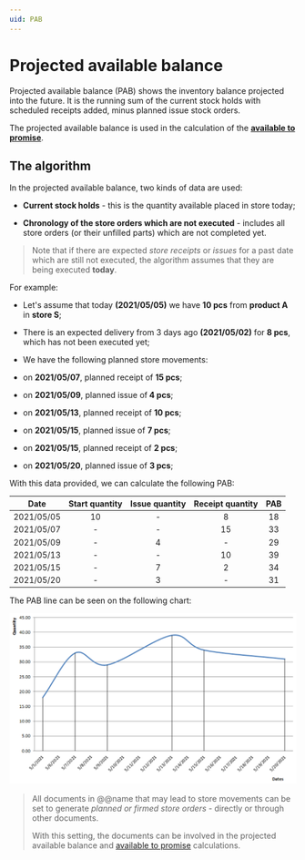 ```yaml
---
uid: PAB
---
```


# Projected available balance

Projected available balance (PAB) shows the inventory balance projected into the future. It is the running sum of the current stock holds with scheduled receipts added, minus planned issue stock orders.

The projected available balance is used in the calculation of the **[available to promise](../inventory/concepts/available-to-promise/index.md)**.

## The algorithm

In the projected available balance, two kinds of data are used:

- <b>Current stock holds</b> - this is the quantity available placed in store today;

- <b>Chronology of the store orders which are not executed</b> - includes all store orders (or their unfilled parts) which are not completed yet.
  
> Note that if there are expected <i>store receipts</i> or <i>issues</i> for a past date which are still not executed, the algorithm assumes that they are being executed <b>today</b>.
  
For example:
  
- Let's assume that today <b>(2021/05/05)</b> we have <b>10 pcs</b> from <b>product A</b> in <b>store S</b>;
  
- There is an expected delivery from 3 days ago <b>(2021/05/02)</b> for <b>8 pcs</b>, which has not been executed yet;
  
- We have the following planned store movements:
  
- on <b>2021/05/07</b>, planned receipt of <b>15 pcs</b>;
  
- on <b>2021/05/09</b>, planned issue of<b> 4 pcs</b>;
  
- on <b>2021/05/13</b>, planned receipt of <b>10 pcs</b>;
  
- on <b>2021/05/15</b>, planned issue of <b>7 pcs</b>;
  
- on <b>2021/05/15</b>, planned receipt of <b>2 pcs</b>;
  
- on <b>2021/05/20</b>, planned issue of <b>3 pcs</b>;
  
With this data provided, we can calculate the following PAB:
 
|Date|Start quantity|Issue quantity|Receipt quantity|PAB
|:-:|:-:|:-:|:-:|:-:
|2021/05/05|10|-|8|18                  
|2021/05/07|-|-|15|33
|2021/05/09|-|4|-|29
|2021/05/13|-|-|10|39
|2021/05/15|-|7|2|34
|2021/05/20|-|3|-|31
 
The PAB line can be seen on the following chart:

![Picture](pictures/Picture_1.png)
 
> All documents in @@name that may lead to store movements can be set to generate <i>planned or firmed store orders</i> - directly or through other documents. 
> 
> With this setting, the documents can be involved in the projected available balance and [available to promise](https://docs.erp.net/tech/modules/logistics/planning/available-to-promise/index.html?q=available%20to%20promise) calculations.
